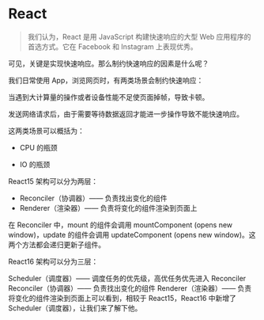 # React

> 我们认为，React 是用 JavaScript 构建快速响应的大型 Web 应用程序的首选方式。它在 Facebook 和 Instagram 上表现优秀。

可见，关键是实现快速响应。那么制约快速响应的因素是什么呢？

我们日常使用 App，浏览网页时，有两类场景会制约快速响应：

当遇到大计算量的操作或者设备性能不足使页面掉帧，导致卡顿。

发送网络请求后，由于需要等待数据返回才能进一步操作导致不能快速响应。

这两类场景可以概括为：

- CPU 的瓶颈

- IO 的瓶颈

React15 架构可以分为两层：

- Reconciler（协调器）—— 负责找出变化的组件
- Renderer（渲染器）—— 负责将变化的组件渲染到页面上

在 Reconciler 中，mount 的组件会调用 mountComponent (opens new window)，update 的组件会调用 updateComponent (opens new window)。这两个方法都会递归更新子组件。

React16 架构可以分为三层：

Scheduler（调度器）—— 调度任务的优先级，高优任务优先进入 Reconciler Reconciler（协调器）—— 负责找出变化的组件 Renderer（渲染器）—— 负责将变化的组件渲染到页面上可以看到，相较于 React15，React16 中新增了 Scheduler（调度器），让我们来了解下他。
